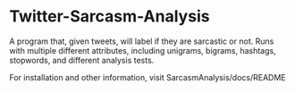 # Twitter-Sarcasm-Analysis
A program that, given tweets, will label if they are sarcastic or not.
Runs with multiple different attributes, including unigrams, bigrams, hashtags, stopwords, and different analysis tests.

For installation and other information, visit SarcasmAnalysis/docs/README
